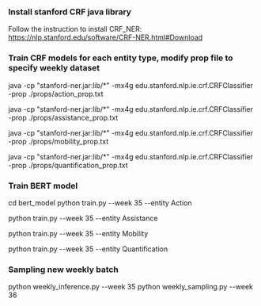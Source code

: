 ### Install stanford CRF java library
Follow the instruction to install CRF_NER: https://nlp.stanford.edu/software/CRF-NER.html#Download

### Train CRF models for each entity type, modify prop file to specify weekly dataset
java -cp "stanford-ner.jar:lib/*" -mx4g edu.stanford.nlp.ie.crf.CRFClassifier -prop ./props/action_prop.txt

java -cp "stanford-ner.jar:lib/*" -mx4g edu.stanford.nlp.ie.crf.CRFClassifier -prop ./props/assistance_prop.txt

java -cp "stanford-ner.jar:lib/*" -mx4g edu.stanford.nlp.ie.crf.CRFClassifier -prop ./props/mobility_prop.txt

java -cp "stanford-ner.jar:lib/*" -mx4g edu.stanford.nlp.ie.crf.CRFClassifier -prop ./props/quantification_prop.txt

### Train BERT model
cd bert_model
python train.py --week 35 --entity Action

python train.py --week 35 --entity Assistance

python train.py --week 35 --entity Mobility

python train.py --week 35 --entity Quantification

### Sampling new weekly batch
python weekly_inference.py --week 35
python weekly_sampling.py --week 36
